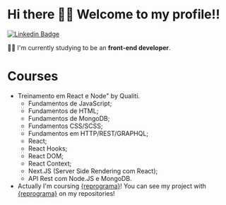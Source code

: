 # Hi there 🙋‍♀️ Welcome to my profile!!

[![Linkedin Badge](https://img.shields.io/badge/-LinkedIn-blue?style=flat-square&logo=Linkedin&logoColor=white&link=https://www.linkedin.com/in/larissandradee/)](https://www.linkedin.com/in/larissandradee/)
<!--
**larigit/larigit** is a ✨ _special_ ✨ repository because its `README.md` (this file) appears on your GitHub profile.

Here are some ideas to get you started:
- 💻 I'm currently studying to be an front-end developer.
- 🌱 I’m currently learning JavaScript and React.
- 🔗 Here is my linkedin: 
[![Linkedin Badge](https://www.linkedin.com/in/larissandradee/)]
- 📫 How to reach me: ...
- 😄 Pronouns: ...
- ⚡ Fun fact: ...
-->
👩‍💻 I'm currently studying to be an **front-end developer**.


Courses
=================
<!--ts-->
* Treinamento em React e Node" by Qualiti.
    * Fundamentos de JavaScript;
    * Fundamentos de HTML;
    * Fundamentos de MongoDB;
    * Fundamentos CSS/SCSS;
    * Fundamentos em HTTP/REST/GRAPHQL;
    * React;
    * React Hooks;
    * React DOM;
    * React Context;
    * Next.JS (Server Side Rendering com React);
    * API Rest com Node.JS e MongoDB.
* Actually I'm coursing [{reprograma}](https://reprograma.com.br/)! You can see my project with [{reprograma}](https://reprograma.com.br/) on my repositories!
<!--te-->
